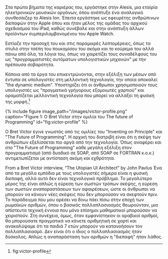 Στα πρώτα βήματα της καριέρας του, εργάστηκε στην Alesis, μια εταίρία ηλεκτρονικών μουσικών οργάνων, όπου ανέπτυξε ένα αναλογικό συνθεσάιζερ το Alesis Ion. Έπειτα εργάστηκε ως εφευρέτης ανθρώπινων διεπαφών στην Apple όπου και ήταν μέλος της ομάδας του αρχικού σχεδιασμού του iPad, καθώς συνέβαλε και στην ανάπτυξη άλλων προϊόντων συμπεριλαμβανομένου του Apple Watch.

Εστίαζε την προσοχή του και στις παραμικρές λεπτομέρειες, όπως τα στυλό στην τσέπη του πουκαμίσου του ακόμα και το κούρεμα του αλλά πάνω από όλα, τα λόγια του, όπως να χαιρετίζει τους συναδέλφους του ως "προγραμματιστές αυτόματων υπολογιστικών μηχανών" με την πρέπουσα σοβαρότητα.

Κάποια από τα έργα του επικεντρώνονται, στην εξέλιξη των μέσων από έντυπα σε υπολογιστές στη μελλοντική τεχνολογία, την οποία αποκαλεί "the dynamic medium". Υποστηρίζει ότι οι άνθρωποι χρησιμοποιούν τους υπολογιστές ως "πραγματικά γρήγορους εξομοιωτές χαρτιού" και οραματίζεται μελλοντική τεχνολογία που μπορεί να αλλάξει τη φυσική της μορφή.[^1]

{% include figure image_path="/images/victor-profile.png" caption="Figure 1: Ο Bret Victor στην ομιλία του The future of Programming" id="fig:victor-profile" %}

Ο Bret Victor έγινε γνωστός από τις ομιλίες του "Inventing on Principle" και "The Future of Programming". Η αρχική του διατριβή είναι ότι η σκέψη των ανθρώπων εξελίσσεται πιο αργά από την τεχνολογία. Όπως αναφέρει και στο "The Future of Programming" κάθε μεγάλη εξέλιξη στον προγραμματισμό (από δυαδικό σε SOAP, από SOAP σε FORTRAN κ.ο.κ.) αντιμετωπίζεται με αντίσταση ακόμη και εχθρότητα.

From a Bret Victor interview, “The Utopian UI Architect” by John Pavlus Ένα από τα μεγάλα εμπόδια με τους υπολογιστές σήμερα είναι η φυσική διεπαφή, αλλά αυτό δεν είναι τεχνολογικό πρόβλημα. Το μεγαλύτερο μέρος της είναι απλώς η εύρεση των σωστών τρόπων σκέψης, η εύρεση των σωστών αναπαραστάσεων των αφαιρέσεων, ώστε οι άνθρωποι να μπορούν να κάνουν νέες σκέψεις που δεν μπορούσαν να σκεφτούν πριν. Το παράδειγμα που μου αρέσει να δίνω πάει πίσω στην εποχή των ρωμαϊκών αριθμών, όπου ο βασικός πολλαπλασιασμός θεωρούνταν, μια απίστευτα τεχνική έννοια που μόνο επίσημοι μαθηματικοί μπορούσαν να χειριστούν. Στη συνέχεια, όμως, όταν εμφανίστηκαν οι αραβικοί αριθμοί, θα μπορούσατε πραγματικά να κάνετε αριθμητική σε χαρτί και ανακαλύψαμε ότι τα παιδιά 7 ετών μπορούν να κατανοήσουν τον πολλαπλασιασμό. Δεν είναι ότι ο ίδιος ο πολλαπλασιασμός ήταν δύσκολος. Απλώς η αναπαράσταση των αριθμών η "διεπαφή" ήταν λάθος.

[^1]: fig:victor-profile
